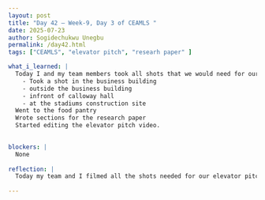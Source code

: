 ```yaml
---
layout: post
title: "Day 42 – Week-9, Day 3 of CEAMLS "
date: 2025-07-23
author: Sogidechukwu Unegbu
permalink: /day42.html
tags: ["CEAMLS", "elevator pitch", "researh paper" ]

what_i_learned: |
  Today I and my team members took all shots that we would need for our elevator pitch after brainstorming ideas
    - Took a shot in the business building
    - outside the business building
    - infront of calloway hall
    - at the stadiums construction site
  Went to the food pantry 
  Wrote sections for the research paper
  Started editing the elevator pitch video.

  
blockers: |
  None
  
reflection: |
  Today my team and I filmed all the shots needed for our elevator pitch after brainstorming ideas. We recorded scenes in the business building, outside it, in front of Calloway Hall, and at the stadium construction site. I also stopped by the food pantry, wrote sections of the research paper, and started editing the elevator pitch video.
    
---
```

